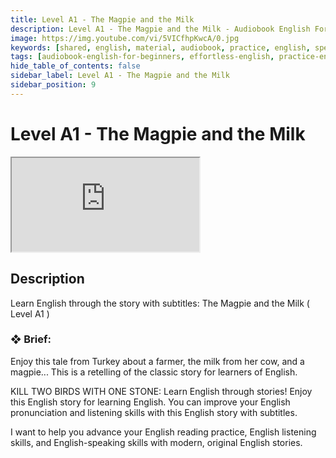 ```yaml
---
title: Level A1 - The Magpie and the Milk
description: Level A1 - The Magpie and the Milk - Audiobook English For Beginners
image: https://img.youtube.com/vi/5VICfhpKwcA/0.jpg
keywords: [shared, english, material, audiobook, practice, english, speaking]
tags: [audiobook-english-for-beginners, effortless-english, practice-english-speaking]
hide_table_of_contents: false
sidebar_label: Level A1 - The Magpie and the Milk
sidebar_position: 9
---
```


# Level A1 - The Magpie and the Milk

<div class="video-container">
<iframe src="https://www.youtube.com/embed/5VICfhpKwcA?controls=0" title="YouTube video player"></iframe>
<a href="https://www.youtube.com/watch?list=PL___7gkXqjbx7FtKf1v6aTPhzl-k6J3qW&v=5VICfhpKwcA" target="_blank"></a>
</div>

## Description

Learn English through the story with subtitles: The Magpie and the Milk ( Level A1 )

### ❖ Brief:

Enjoy this tale from Turkey about a farmer, the milk from her cow, and a magpie... This is a retelling of the classic story for learners of English.

KILL TWO BIRDS WITH ONE STONE: Learn English through stories! Enjoy this English story for learning English. You can improve your English pronunciation and listening skills with this English story with subtitles.

I want to help you advance your English reading practice, English listening skills, and English-speaking skills with modern, original English stories.